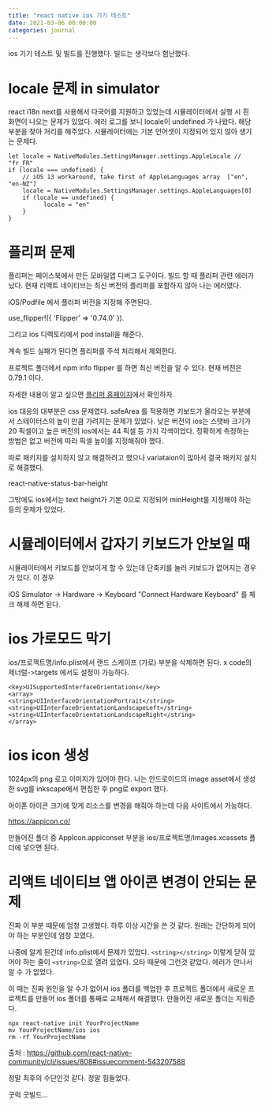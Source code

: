 ```yaml
---
title: "react native ios 기기 테스트"
date: 2021-03-06 00:00:00
categories: journal
---
```


ios 기기 테스트 및 빌드를 진행했다. 빌드는 생각보다 험난했다.

# locale 문제 in simulator

react i18n next를 사용해서 다국어를 지원하고 있었는데 시뮬레이터에서 실행 시 흰 화면이 나오는 문제가 있었다. 에러 로그를 보니 locale이 undefined 가 나왔다. 해당 부분을 찾아 처리를 해주었다. 시뮬레이터에는 기본 언어셋이 지정되어 있지 않아 생기는 문제다.

```
let locale = NativeModules.SettingsManager.settings.AppleLocale // "fr_FR"
if (locale === undefined) {
    // iOS 13 workaround, take first of AppleLanguages array  ["en", "en-NZ"]
    locale = NativeModules.SettingsManager.settings.AppleLanguages[0]
    if (locale == undefined) {
          locale = "en"
    }
}
```

# 플리퍼 문제

플리퍼는 페이스북에서 만든 모바일앱 디버그 도구이다. 빌드 할 때 플리퍼 관련 에러가 났다. 현재 리액트 네이티브는 최신 버전의 플리퍼를 포함하지 않아 나는 에러였다.

iOS/Podfile 에서 플러퍼 버전을 지정해 주면된다.

use_flipper!({ 'Flipper' => '0.74.0' }).

그리고 ios 디렉토리에서 pod install을 해준다.

계속 빌드 실패가 된다면 플리퍼를 주석 처리해서 제외한다.

프로젝트 폴더에서 npm info flipper 를 하면 최신 버전을 알 수 있다. 현재 버전은 0.79.1 이다.

자세한 내용이 알고 싶으면 [플리퍼 홈페이지](https://fbflipper.com/docs/getting-started/react-native)에서 확인하자.

ios 대응의 대부분은 css 문제였다. safeArea 를 적용하면 키보드가 올라오는 부분에서 스테이터스의 높이 만큼 가려지는 문제가 있었다. 낮은 버전의 ios는 스탯바 크기가 20 픽셀이고 높은 버전의 ios에서는 44 픽셀 등 가지 각색이었다. 정확하게 측정하는 방법은 없고 버전에 따라 픽셀 높이를 지정해줘야 했다.

따로 패키지를 설치하지 않고 해결하려고 했으나 variataion이 많아서 결국 패키지 설치로 해결했다.

react-native-status-bar-height

그밖에도 ios에서는 text height가 기본 0으로 지정되어 minHeight를 지정해야 하는 등의 문제가 있었다.

# 시뮬레이터에서 갑자기 키보드가 안보일 때

시뮬레이터에서 키보드를 안보이게 할 수 있는데 단축키를 눌러 키보드가 없어지는 경우가 있다. 이 경우

iOS Simulator -> Hardware -> Keyboard
"Connect Hardware Keyboard" 를 체크 해제 하면 된다.

# ios 가로모드 막기

ios/프로젝트명/info.plist에서 랜드 스케이프 (가로) 부분을 삭제하면 된다. x code의 제너럴->targets 에서도 설정이 가능하다.

```
<key>UISupportedInterfaceOrientations</key>
<array>
<string>UIInterfaceOrientationPortrait</string>
<string>UIInterfaceOrientationLandscapeLeft</string>
<string>UIInterfaceOrientationLandscapeRight</string>
</array>
```

# ios icon 생성

1024px의 png 로고 이미지가 있어야 한다. 나는 안드로이드의 image asset에서 생성한 svg를 inkscape에서 편집한 후 png로 export 했다.

아이폰 아이콘 크기에 맞게 리소스를 변경을 해줘야 하는데 다음 사이트에서 가능하다.

https://appicon.co/

만들어진 폴더 중 AppIcon.appiconset 부분을 ios/프로젝트명/Images.xcassets 폴더에 넣으면 된다.

# 리액트 네이티브 앱 아이콘 변경이 안되는 문제

진짜 이 부분 때문에 엄청 고생했다. 하루 이상 시간을 쓴 것 같다. 원래는 간단하게 되어야 하는 부분인데 엄청 꼬였다.

나중에 알게 된건데 info.plist에서 문제가 있었다. `<string></string>` 이렇게 닫혀 있어야 하는 줄이 `<string>`으로 열려 있었다. 오타 때문에 그런것 같았다. 에러가 안나서 알 수 가 없었다.

이 때는 진짜 원인을 알 수가 없어서 ios 폴더를 백업한 후 프로젝트 폴더에서 새로운 프로젝트를 만들어 ios 폴더를 통째로 교체해서 해결했다. 만들어진 새로운 폴더는 지워준다.

```
npx react-native init YourProjectName
mv YourProjectName/ios ios
rm -rf YourProjectName
```

출처 : https://github.com/react-native-community/cli/issues/808#issuecomment-543207588

정말 최후의 수단인것 같다. 정말 힘들었다.

굿럭 굿빌드...
